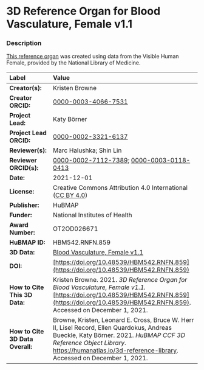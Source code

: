 # 3D Reference Organ for Blood Vasculature, Female v1.1

### Description
[This reference organ](https://humanatlas.io/3d-reference-library) was created using data from the Visible Human Female, provided by the National Library of Medicine.

| Label | Value |
| :------------- |:-------------|
| **Creator(s):** | Kristen Browne |
| **Creator ORCID:** | [0000-0003-4066-7531](https://orcid.org/0000-0003-4066-7531) |
| **Project Lead:** | Katy B&ouml;rner |
| **Project Lead ORCID:** | [0000-0002-3321-6137](https://orcid.org/0000-0002-3321-6137) |
| **Reviewer(s):** | Marc Halushka; Shin Lin | 
| **Reviewer ORCID(s):** |[0000-0002-7112-7389](https://doi.org/10.5072/0000-0002-7112-7389); [0000-0003-0118-0413](https://doi.org/10.5072/0000-0003-0118-0413) |
| **Date:** | 2021-12-01 |
| **License:** | Creative Commons Attribution 4.0 International ([CC BY 4.0](https://creativecommons.org/licenses/by/4.0/)) |
| **Publisher:** | HuBMAP |
| **Funder:** | National Institutes of Health |
| **Award Number:** | OT2OD026671 |
| **HuBMAP ID:** | HBM542.RNFN.859 |
| **3D Data:** | [Blood Vasculature, Female v1.1](https://hubmapconsortium.github.io/ccf-releases/v1.1/models/VH_F_Blood_Vasculature.glb)|
| **DOI:** | [https://doi.org/10.48539/HBM542.RNFN.859](https://doi.org/10.48539/HBM542.RNFN.859) |
| **How to Cite This 3D Data:** | Kristen Browne. 2021. *3D Reference Organ for Blood Vasculature, Female v1.1.* [https://doi.org/10.48539/HBM542.RNFN.859](https://doi.org/10.48539/HBM542.RNFN.859). Accessed on December 1, 2021. |
| **How to Cite 3D Data Overall:** | Browne, Kristen, Leonard E. Cross, Bruce W. Herr II, Lisel Record, Ellen Quardokus, Andreas Bueckle, Katy B&ouml;rner. 2021. *HuBMAP CCF 3D Reference Object Library*. https://humanatlas.io/3d-reference-library. Accessed on December 1, 2021. |
